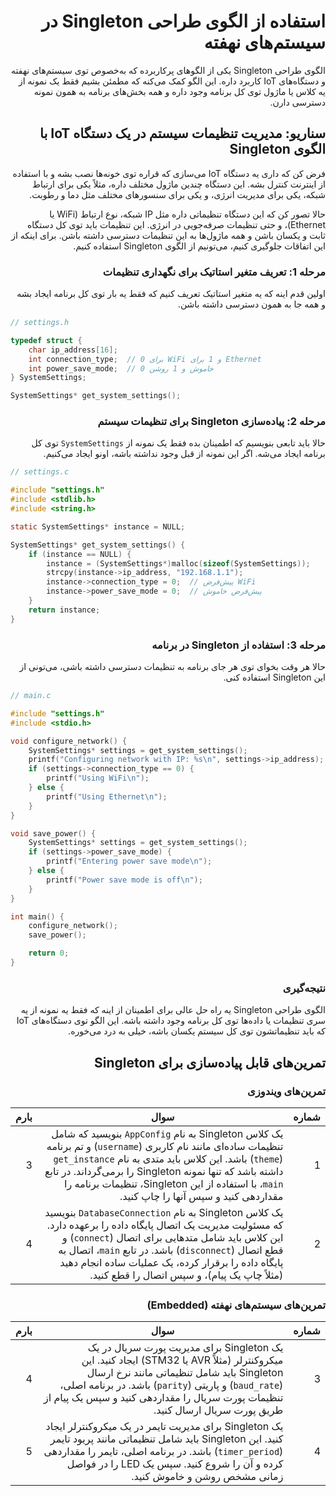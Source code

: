 <div dir="rtl">

# استفاده از الگوی طراحی Singleton در سیستم‌های نهفته

الگوی طراحی Singleton یکی از الگوهای پرکاربرده که به‌خصوص توی سیستم‌های نهفته و دستگاه‌های IoT کاربرد داره. این الگو کمک می‌کنه که مطمئن بشیم فقط یک نمونه از یه کلاس یا ماژول توی کل برنامه وجود داره و همه بخش‌های برنامه به همون نمونه دسترسی دارن.

## سناریو: مدیریت تنظیمات سیستم در یک دستگاه IoT با الگوی Singleton

فرض کن که داری یه دستگاه IoT می‌سازی که قراره توی خونه‌ها نصب بشه و با استفاده از اینترنت کنترل بشه. این دستگاه چندین ماژول مختلف داره، مثلاً یکی برای ارتباط شبکه، یکی برای مدیریت انرژی، و یکی برای سنسورهای مختلف مثل دما و رطوبت.

حالا تصور کن که این دستگاه تنظیماتی داره مثل IP شبکه، نوع ارتباط (WiFi یا Ethernet)، و حتی تنظیمات صرفه‌جویی در انرژی. این تنظیمات باید توی کل دستگاه ثابت و یکسان باشن و همه ماژول‌ها به این تنظیمات دسترسی داشته باشن. برای اینکه از این اتفاقات جلوگیری کنیم، می‌تونیم از الگوی Singleton استفاده کنیم.

### مرحله 1: تعریف متغیر استاتیک برای نگهداری تنظیمات

اولین قدم اینه که یه متغیر استاتیک تعریف کنیم که فقط یه بار توی کل برنامه ایجاد بشه و همه جا به همون دسترسی داشته باشن.

<div dir="ltr">

```c
// settings.h

typedef struct {
    char ip_address[16];
    int connection_type;  // 0 برای WiFi و 1 برای Ethernet
    int power_save_mode;  // 0 خاموش و 1 روشن
} SystemSettings;

SystemSettings* get_system_settings();
```

</div>

### مرحله 2: پیاده‌سازی Singleton برای تنظیمات سیستم

حالا باید تابعی بنویسیم که اطمینان بده فقط یک نمونه از `SystemSettings` توی کل برنامه ایجاد می‌شه. اگر این نمونه از قبل وجود نداشته باشه، اونو ایجاد می‌کنیم.

<div dir="ltr">

```c
// settings.c

#include "settings.h"
#include <stdlib.h>
#include <string.h>

static SystemSettings* instance = NULL;

SystemSettings* get_system_settings() {
    if (instance == NULL) {
        instance = (SystemSettings*)malloc(sizeof(SystemSettings));
        strcpy(instance->ip_address, "192.168.1.1");
        instance->connection_type = 0;  // پیش‌فرض WiFi
        instance->power_save_mode = 0;  // پیش‌فرض خاموش
    }
    return instance;
}
```

</div>

### مرحله 3: استفاده از Singleton در برنامه

حالا هر وقت بخوای توی هر جای برنامه به تنظیمات دسترسی داشته باشی، می‌تونی از این Singleton استفاده کنی.

<div dir="ltr">

```c
// main.c

#include "settings.h"
#include <stdio.h>

void configure_network() {
    SystemSettings* settings = get_system_settings();
    printf("Configuring network with IP: %s\n", settings->ip_address);
    if (settings->connection_type == 0) {
        printf("Using WiFi\n");
    } else {
        printf("Using Ethernet\n");
    }
}

void save_power() {
    SystemSettings* settings = get_system_settings();
    if (settings->power_save_mode) {
        printf("Entering power save mode\n");
    } else {
        printf("Power save mode is off\n");
    }
}

int main() {
    configure_network();
    save_power();

    return 0;
}
```

</div>

### نتیجه‌گیری

الگوی طراحی Singleton یه راه حل عالی برای اطمینان از اینه که فقط یه نمونه از یه سری تنظیمات یا داده‌ها توی کل برنامه وجود داشته باشه. این الگو توی دستگاه‌های IoT که باید تنظیماتشون توی کل سیستم یکسان باشه، خیلی به درد می‌خوره.

## تمرین‌های قابل پیاده‌سازی برای Singleton

### تمرین‌های ویندوزی

| شماره | سوال | بارم |
|-------|------|------|
| 1     | یک کلاس Singleton به نام `AppConfig` بنویسید که شامل تنظیمات ساده‌ای مانند نام کاربری (`username`) و تم برنامه (`theme`) باشد. این کلاس باید متدی به نام `get_instance` داشته باشد که تنها نمونه Singleton را برمی‌گرداند. در تابع `main`، با استفاده از این Singleton، تنظیمات برنامه را مقداردهی کنید و سپس آنها را چاپ کنید. | 3 |
| 2     | یک کلاس Singleton به نام `DatabaseConnection` بنویسید که مسئولیت مدیریت یک اتصال پایگاه داده را برعهده دارد. این کلاس باید شامل متدهایی برای اتصال (`connect`) و قطع اتصال (`disconnect`) باشد. در تابع `main`، اتصال به پایگاه داده را برقرار کرده، یک عملیات ساده انجام دهید (مثلاً چاپ یک پیام)، و سپس اتصال را قطع کنید. | 4 |

### تمرین‌های سیستم‌های نهفته (Embedded)

| شماره | سوال | بارم |
|-------|------|------|
| 3     | یک Singleton برای مدیریت پورت سریال در یک میکروکنترلر (مثلاً AVR یا STM32) ایجاد کنید. این Singleton باید شامل تنظیماتی مانند نرخ ارسال (`baud_rate`) و پاریتی (`parity`) باشد. در برنامه اصلی، تنظیمات پورت سریال را مقداردهی کنید و سپس یک پیام از طریق پورت سریال ارسال کنید. | 4 |
| 4     | یک Singleton برای مدیریت تایمر در یک میکروکنترلر ایجاد کنید. این Singleton باید شامل تنظیماتی مانند پریود تایمر (`timer_period`) باشد. در برنامه اصلی، تایمر را مقداردهی کرده و آن را شروع کنید. سپس یک LED را در فواصل زمانی مشخص روشن و خاموش کنید. | 5 |
